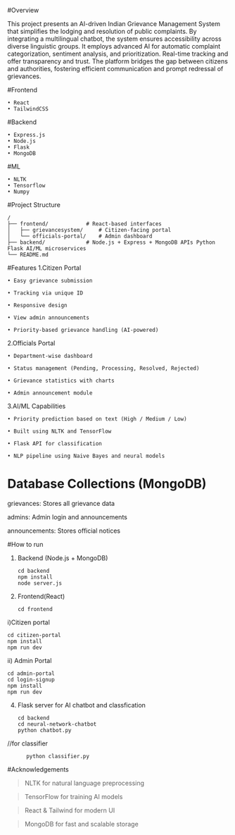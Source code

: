 #Overview

This project presents an AI-driven Indian Grievance Management System that simplifies the lodging and resolution of public complaints. By integrating a multilingual chatbot, the system ensures accessibility across diverse linguistic groups.
It employs advanced AI for automatic complaint categorization, sentiment analysis, and prioritization. Real-time tracking and offer transparency and trust. The platform bridges the gap between citizens and authorities, fostering efficient communication and prompt redressal of grievances.


#Frontend

    • React
    • TailwindCSS
#Backend

    • Express.js
    • Node.js
    • Flask
    • MongoDB
#ML

    • NLTK
    • Tensorflow
    • Numpy
      
#Project Structure
  
    /
    ├── frontend/            # React-based interfaces
    │   ├── grievancesystem/     # Citizen-facing portal
    │   └── officials-portal/    # Admin dashboard
    ├── backend/             # Node.js + Express + MongoDB APIs Python Flask AI/ML microservices
    └── README.md


#Features
1.Citizen Portal
    
    • Easy grievance submission
      
    • Tracking via unique ID
      
    • Responsive design
      
    • View admin announcements
      
    • Priority-based grievance handling (AI-powered)
2.Officials Portal
   
    • Department-wise dashboard
      
    • Status management (Pending, Processing, Resolved, Rejected)
      
    • Grievance statistics with charts
      
    • Admin announcement module
3.AI/ML Capabilities
    
    • Priority prediction based on text (High / Medium / Low)
      
    • Built using NLTK and TensorFlow
      
    • Flask API for classification
      
    • NLP pipeline using Naive Bayes and neural models


# Database Collections (MongoDB)
grievances: Stores all grievance data

admins: Admin login and announcements

announcements: Stores official notices

#How to run

1. Backend (Node.js + MongoDB)

       cd backend
       npm install
       node server.js
2. Frontend(React)

       cd frontend
i)Citizen portal
        
    cd citizen-portal
    npm install
    npm run dev
ii) Admin Portal
    
    cd admin-portal
    cd login-signup
    npm install
    npm run dev
4. Flask server for AI chatbot and classfication

       cd backend
       cd neural-network-chatbot
       python chatbot.py


//for classifier
          
          python classifier.py



#Acknowledgements
>NLTK for natural language preprocessing

>TensorFlow for training AI models

>React & Tailwind for modern UI

>MongoDB for fast and scalable storage
